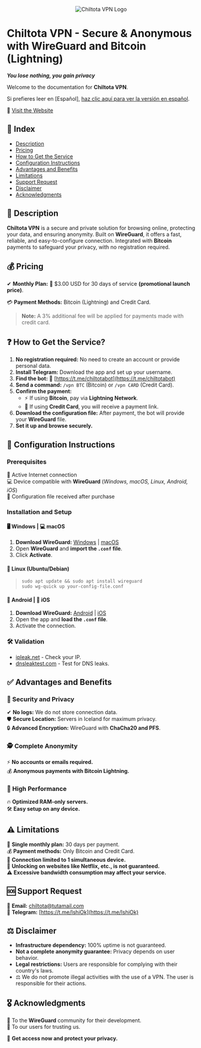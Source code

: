 <p align="center">
  <img src="https://vpn.chiltota.xyz/images/logo_vpn_redondo_small.png" alt="Chiltota VPN Logo" />
</p>

# Chiltota VPN - Secure & Anonymous with WireGuard and Bitcoin (Lightning)

**_You lose nothing, you gain privacy_**

Welcome to the documentation for **Chiltota VPN**.

Si prefieres leer en [Español], [haz clic aquí para ver la versión en español](README_ES.md).

🔗 [Visit the Website](https://www.vpn.chiltota.xyz)

## 📌 Index

- [Description](#-description)
- [Pricing](#-pricing)
- [How to Get the Service](#-how-to-get-the-service)
- [Configuration Instructions](#-configuration-instructions)
- [Advantages and Benefits](#-advantages-and-benefits)
- [Limitations](#-limitations)
- [Support Request](#-support-request)
- [Disclaimer](#-disclaimer)
- [Acknowledgments](#-acknowledgments)

## 🔐 Description

**Chiltota VPN** is a secure and private solution for browsing online, protecting your data, and ensuring anonymity. Built on **WireGuard**, it offers a fast, reliable, and easy-to-configure connection. Integrated with **Bitcoin** payments to safeguard your privacy, with no registration required.

## 💰 Pricing

✔ **Monthly Plan:** 💸 $3.00 USD for 30 days of service **(promotional launch price)**.

💳 **Payment Methods:** Bitcoin (Lightning) and Credit Card.

> **Note:** A 3% additional fee will be applied for payments made with credit card.

## ❓ How to Get the Service?

1. **No registration required:** No need to create an account or provide personal data.
2. **Install Telegram:** Download the app and set up your username.
3. **Find the bot:** 🤖 [https://t.me/chiltotabot](https://t.me/chiltotabot)
4. **Send a command:** `/vpn BTC` (Bitcoin) or `/vpn CARD` (Credit Card).
5. **Confirm the payment:**
   - ⚡ If using **Bitcoin**, pay via **Lightning Network**.
   - 🏦 If using **Credit Card**, you will receive a payment link.
6. **Download the configuration file:** After payment, the bot will provide your **WireGuard** file.
7. **Set it up and browse securely.**

## 📖 Configuration Instructions

### **Prerequisites**

📶 Active Internet connection  
💻 Device compatible with **WireGuard** (*Windows, macOS, Linux, Android, iOS*)  
📑 Configuration file received after purchase  

### **Installation and Setup**

#### **🖥 Windows | 💻 macOS**
1. **Download WireGuard:** [Windows](https://www.wireguard.com/install/) | [macOS](https://www.wireguard.com/install/)
2. Open **WireGuard** and **import the `.conf` file**.
3. Click **Activate**.

#### **🐧 Linux (Ubuntu/Debian)**  
> `sudo apt update && sudo apt install wireguard`  
> `sudo wg-quick up your-config-file.conf`

#### **📱 Android | 🍏 iOS**
1. **Download WireGuard:** [Android](https://play.google.com/store/apps/details?id=com.wireguard.android) | [iOS](https://apps.apple.com/app/wireguard/id1441195209)
2. Open the app and **load the `.conf` file**.
3. Activate the connection.

### **🛠 Validation**
- [ipleak.net](https://ipleak.net) - Check your IP.
- [dnsleaktest.com](https://www.dnsleaktest.com/) - Test for DNS leaks.

## ✅ Advantages and Benefits

### **🔐 Security and Privacy**
✔ **No logs:** We do not store connection data.  
🛡 **Secure Location:** Servers in Iceland for maximum privacy.  
🔒 **Advanced Encryption:** WireGuard with **ChaCha20 and PFS**.  

### **🕵️ Complete Anonymity**
⚡ **No accounts or emails required.**  
💰 **Anonymous payments with Bitcoin Lightning.**  

### **🚀 High Performance**
🔥 **Optimized RAM-only servers.**  
🛠 **Easy setup on any device.**  

## ⚠ Limitations

📆 **Single monthly plan:** 30 days per payment.  
💰 **Payment methods:** Only Bitcoin and Credit Card.  
📶 **Connection limited to 1 simultaneous device.**  
📶 **Unlocking on websites like Netflix, etc., is not guaranteed.**  
⚠️ **Excessive bandwidth consumption may affect your service.**  

## 🆘 Support Request

📧 **Email:** [chiltota@tutamail.com](mailto:chiltota@tutamail.com)  
💬 **Telegram:** [https://t.me/IshiOk](https://t.me/IshiOk)  

## ⚖ Disclaimer

- **Infrastructure dependency:** 100% uptime is not guaranteed.  
- **Not a complete anonymity guarantee:** Privacy depends on user behavior.  
- **Legal restrictions:** Users are responsible for complying with their country's laws.  
- ⚖️ We do not promote illegal activities with the use of a VPN. The user is responsible for their actions.

## 🎖 Acknowledgments

🌟 To the **WireGuard** community for their development.  
🙏 To our users for trusting us.  

🚀 **Get access now and protect your privacy.**

